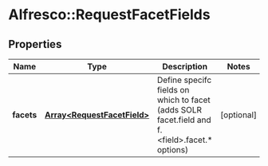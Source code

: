 # Alfresco::RequestFacetFields

## Properties
Name | Type | Description | Notes
------------ | ------------- | ------------- | -------------
**facets** | [**Array&lt;RequestFacetField&gt;**](RequestFacetField.md) | Define specifc fields on which to facet (adds SOLR facet.field and f.&lt;field&gt;.facet.* options)  | [optional] 


